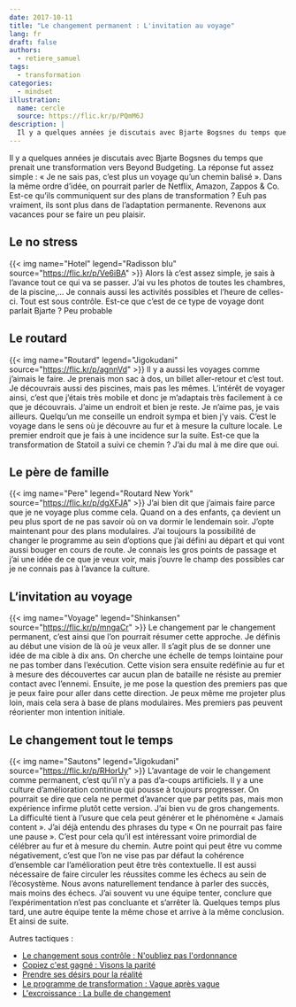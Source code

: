 ```yaml
---
date: 2017-10-11
title: "Le changement permanent : L'invitation au voyage"
lang: fr
draft: false
authors:
  - retiere_samuel
tags:
  - transformation
categories:
  - mindset
illustration:
  name: cercle
  source: https://flic.kr/p/PQmM6J
description: |
  Il y a quelques années je discutais avec Bjarte Bogsnes du temps que prenait une transformation vers Beyond Budgeting. La réponse fut assez simple : « Je ne sais pas, c’est plus un voyage qu’un chemin balisé ». Dans la même ordre d’idée, on pourrait parler de Netflix, Amazon, Zappos & Co. Est-ce qu’ils communiquent sur des plans de transformation ? Euh pas vraiment, ils sont plus dans de l’adaptation permanente.
--- 
```

Il y a quelques années je discutais avec Bjarte Bogsnes du temps que prenait une transformation vers Beyond Budgeting. La réponse fut assez simple : « Je ne sais pas, c’est plus un voyage qu’un chemin balisé ». Dans la même ordre d’idée, on pourrait parler de Netflix, Amazon, Zappos & Co. Est-ce qu’ils communiquent sur des plans de transformation ? Euh pas vraiment, ils sont plus dans de l’adaptation permanente. Revenons aux vacances pour se faire un peu plaisir.

## Le no stress
{{< img name="Hotel" legend="Radisson blu" source="https://flic.kr/p/Ve6iBA" >}}
Alors là c’est assez simple, je sais à l’avance tout ce qui va se passer. J’ai vu les photos de toutes les chambres, de la piscine,…  Je connais aussi les activités possibles et l’heure de celles-ci. Tout est sous contrôle. Est-ce que c’est de ce type de voyage dont parlait Bjarte ? Peu probable

## Le routard
{{< img name="Routard" legend="Jigokudani" source="https://flic.kr/p/agnnVd" >}}
Il y a aussi les voyages comme j’aimais le faire. Je prenais mon sac à dos, un billet aller-retour et c’est tout. Je découvrais aussi des piscines, mais pas les mêmes. L’intérêt de voyager ainsi, c’est que j’étais très mobile et donc je m’adaptais très facilement à ce que je découvrais. J’aime un endroit et bien je reste. Je n’aime pas, je vais ailleurs. Quelqu’un me conseille un endroit sympa et bien j’y vais. C’est le voyage dans le sens où je découvre au fur et à mesure la culture locale. Le premier endroit que je fais à une incidence sur la suite. Est-ce que la transformation de Statoil a suivi ce chemin ? J’ai du mal à me dire que oui.

## Le père de famille
{{< img name="Pere" legend="Routard New York" source="https://flic.kr/p/dgXFJA" >}}
J’ai bien dit que j’aimais faire parce que je ne voyage plus comme cela. Quand on a des enfants, ça devient un peu plus sport de ne pas savoir où on va dormir le lendemain soir. J’opte maintenant pour des plans modulaires. J’ai toujours la possibilité de changer le programme au sein d’options que j’ai défini au départ et qui vont aussi bouger en cours de route. Je connais les gros points de passage et j’ai une idée de ce que je veux voir, mais j’ouvre le champ des possibles car je ne connais pas à l’avance la culture.

## L’invitation au voyage
{{< img name="Voyage" legend="Shinkansen" source="https://flic.kr/p/mngaCr" >}}
Le changement par le changement permanent, c’est ainsi que l’on pourrait résumer cette approche. Je définis au début une vision de là où je veux aller. Il s’agit plus de se donner une idée de ma cible à dix ans. On cherche une échelle de temps lointaine pour ne pas tomber dans l’exécution. Cette vision sera ensuite redéfinie au fur et à mesure des découvertes car aucun plan de bataille ne résiste au premier contact avec l’ennemi. Ensuite, je me pose la question des premiers pas que je peux faire pour aller dans cette direction. Je peux même me projeter plus loin, mais cela sera à base de plans modulaires. Mes premiers pas peuvent réorienter mon intention initiale.

## Le changement tout le temps
{{< img name="Sautons" legend="Jigokudani" source="https://flic.kr/p/RHorUy" >}}
L’avantage de voir le changement comme permanent, c’est qu’il n’y a pas d’a-coups artificiels. Il y a une culture d’amélioration continue qui pousse à toujours progresser. On pourrait se dire que cela ne permet d’avancer que par petits pas, mais mon expérience infirme plutôt cette version. J’ai bien vu de gros changements. La difficulté tient à l’usure que cela peut générer et le phénomène « Jamais content ». J’ai déjà entendu des phrases du type « On ne pourrait pas faire une pause ». C’est pour cela qu’il est intéressant voire primordial de célébrer au fur et à mesure du chemin. Autre point qui peut être vu comme négativement, c’est que l’on ne vise pas par défaut la cohérence d’ensemble car l’amélioration peut être très contextuelle. Il est aussi nécessaire de faire circuler les réussites comme les échecs au sein de l’écosystème. Nous avons naturellement tendance à parler des succès, mais moins des échecs. J’ai souvent vu une équipe tenter, conclure que l’expérimentation n’est pas concluante et s’arrêter là. Quelques temps plus tard, une autre équipe tente la même chose et arrive à la même conclusion. Et ainsi de suite.

Autres tactiques :
- [Le changement sous contrôle : N'oubliez pas l'ordonnance]
- [Copiez c'est gagné : Visons la parité]
- [Prendre ses désirs pour la réalité]
- [Le programme de transformation : Vague après vague]
- [L'excroissance : La bulle de changement]

[Le changement sous contrôle : N'oubliez pas l'ordonnance]: /articles/2017-10-11-sous_ordonnance
[Copiez c'est gagné : Visons la parité]: /articles/2017-10-11-visons_la_parite
[Prendre ses désirs pour la réalité]: /articles/2017-10-11-desirs_pour_realites
[Le programme de transformation : Vague après vague]: /articles/2017-10-11-vague_apres_vague
[L'excroissance : La bulle de changement]: /articles/2017-10-11-bulle_changement

